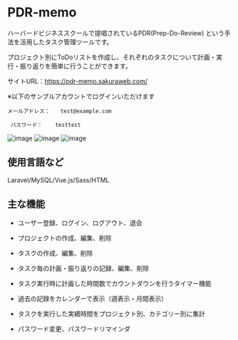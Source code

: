 # PDR-memo

ハーバードビジネススクールで提唱されているPDR(Prep-Do-Review) という手法を活用したタスク管理ツールです。

プロジェクト別にToDoリストを作成し、それぞれのタスクについて計画・実行・振り返りを簡単に行うことができます。

サイトURL：https://pdr-memo.sakuraweb.com/

  ※以下のサンプルアカウントでログインいただけます
  
    メールアドレス：　　test@example.com
    
     パスワード：    testtest
     
     
![image](https://user-images.githubusercontent.com/60970610/138560846-74ee3435-fdcc-4882-ac14-55cd591d2507.png)
![image](https://user-images.githubusercontent.com/60970610/138560958-78dbedb4-b032-4729-9911-8b5635829b4c.png)
![image](https://user-images.githubusercontent.com/60970610/138561018-c402e185-748b-449d-b73f-4c7af425cdc8.png)


## 使用言語など

Laravel/MySQL/Vue.js/Sass/HTML

## 主な機能

- ユーザー登録、ログイン、ログアウト、退会

- プロジェクトの作成、編集、削除

- タスクの作成、編集、削除

- タスク毎の計画・振り返りの記録、編集、削除

- タスク実行時に計画した時間数でカウントダウンを行うタイマー機能

- 過去の記録をカレンダーで表示（週表示・月間表示）

- タスクを実行した実績時間をプロジェクト別、カテゴリー別に集計

- パスワード変更、パスワードリマインダ

